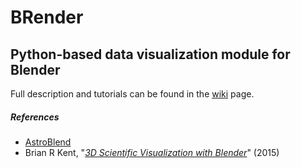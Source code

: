 # __BRender__
## Python-based data visualization module for Blender

Full description and tutorials can be found in the [wiki](https://github.com/haykh/brender_astro/wiki) page.

##### References
+ [AstroBlend](http://www.astroblend.com/)
+ Brian R Kent, "_[3D Scientific Visualization with Blender](http://iopscience.iop.org/book/978-1-6270-5612-0)_" (2015)
